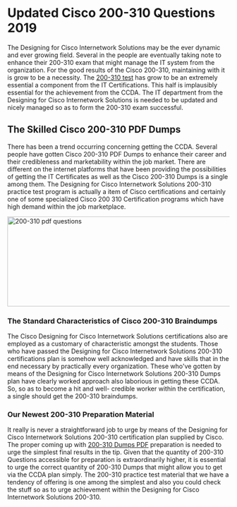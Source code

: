 <h1><strong>Updated Cisco 200-310 Questions 2019</strong></h1>
<p>The Designing for Cisco Internetwork Solutions may be the ever dynamic and ever growing field. Several in the people are eventually taking note to enhance their 200-310 exam that might manage the IT system from the organization. For the good results of the Cisco 200-310, maintaining with it is grow to be a necessity. The <a href="https://www.securedumps.com/200-310-cheat-sheet.html">200-310 test</a> has grow to be an extremely essential a component from the IT Certifications. This half is implausibly essential for the achievement from the CCDA. The IT department from the Designing for Cisco Internetwork Solutions is needed to be updated and nicely managed so as to form the 200-310 exam successful.</p>
<h2><strong>The Skilled Cisco 200-310 PDF Dumps</strong></h2>
<p>There has been a trend occurring concerning getting the CCDA. Several people have gotten Cisco 200-310 PDF Dumps to enhance their career and their credibleness and marketability within the job market. There are different on the internet platforms that have been providing the possibilities of getting the IT Certificates as well as the Cisco 200-310 Dumps is a single among them. The Designing for Cisco Internetwork Solutions 200-310 practice test program is actually a item of Cisco certifications and certainly one of some specialized Cisco 200 310 Certification programs which have high demand within the job marketplace.</p>
<p><a href="https://www.securedumps.com/200-310-cheat-sheet.html"><img src="https://i.imgur.com/LkNlujf.jpg" alt="200-310 pdf questions" width="550" height="204" /></a></p>
<h3><strong>The Standard Characteristics of Cisco 200-310 Braindumps</strong></h3>
<p>The Cisco Designing for Cisco Internetwork Solutions certifications also are employed as a customary of characteristic amongst the students. Those who have passed the Designing for Cisco Internetwork Solutions 200-310 certifications plan is somehow well acknowledged and have skills that in the end necessary by practically every organization. These who've gotten by means of the Designing for Cisco Internetwork Solutions 200-310 Dumps plan have clearly worked approach also laborious in getting these CCDA. So, so as to become a hit and well- credible worker within the certification, a single should get the 200-310 braindumps.</p>
<h3><strong>Our Newest 200-310 Preparation Material</strong></h3>
<p>It really is never a straightforward job to urge by means of the Designing for Cisco Internetwork Solutions 200-310 certification plan supplied by Cisco. The proper coming up with <a href="https://www.securedumps.com/200-310-cheat-sheet.html">200-310 Dumps PDF</a> preparation is needed to urge the simplest final results in the tip. Given that the quantity of 200-310 Questions accessible for preparation is extraordinarily higher, it is essential to urge the correct quantity of 200-310 Dumps that might allow you to get via the CCDA plan simply. The 200-310 practice test material that we have a tendency of offering is one among the simplest and also you could check the stuff so as to urge achievement within the Designing for Cisco Internetwork Solutions 200-310.</p>
